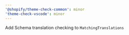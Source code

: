 ```yaml
---
'@shopify/theme-check-common': minor
'theme-check-vscode': minor
---
```


Add Schema translation checking to `MatchingTranslations`
